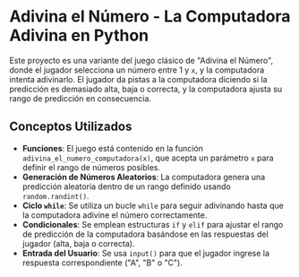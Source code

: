 # Adivina el Número - La Computadora Adivina en Python

Este proyecto es una variante del juego clásico de "Adivina el Número", donde el jugador selecciona un número entre 1 y `x`, y la computadora intenta adivinarlo. El jugador da pistas a la computadora diciendo si la predicción es demasiado alta, baja o correcta, y la computadora ajusta su rango de predicción en consecuencia.

## Conceptos Utilizados

- **Funciones**: El juego está contenido en la función `adivina_el_numero_computadora(x)`, que acepta un parámetro `x` para definir el rango de números posibles.
- **Generación de Números Aleatorios**: La computadora genera una predicción aleatoria dentro de un rango definido usando `random.randint()`.
- **Ciclo `while`**: Se utiliza un bucle `while` para seguir adivinando hasta que la computadora adivine el número correctamente.
- **Condicionales**: Se emplean estructuras `if` y `elif` para ajustar el rango de predicción de la computadora basándose en las respuestas del jugador (alta, baja o correcta).
- **Entrada del Usuario**: Se usa `input()` para que el jugador ingrese la respuesta correspondiente ("A", "B" o "C").
